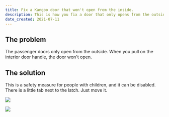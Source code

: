 ```yaml
---
title: Fix a Kangoo door that won't open from the inside.
description: This is how you fix a door that only opens from the outside on a first generation Renault Kangoo.
date_created: 2021-07-11
---
```


## The problem

The passenger doors only open from the outside. When you pull on the interior door handle, the door won't open.

## The solution

This is a safety measure for people with children, and it can be disabled. There is a little tab next to the latch. Just move it.

![](/images/kangoo-door-child-safety-location.jpg)

![](/images/kangoo-door-child-safety.jpg)
